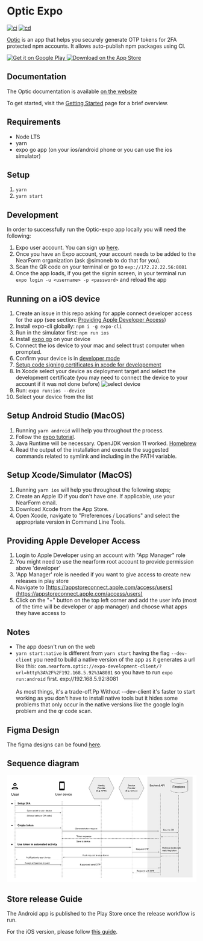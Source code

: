 # Optic Expo

[![ci](https://github.com/nearform/optic-expo/actions/workflows/ci.yml/badge.svg)](https://github.com/nearform/optic-expo/actions/workflows/ci.yml)
[![cd](https://github.com/nearform/optic-expo/actions/workflows/cd.yml/badge.svg)](https://github.com/nearform/optic-expo/actions/workflows/cd.yml)

[Optic](https://expo.dev/@nearform/optic-expo) is an app that helps you securely generate OTP tokens for 2FA protected npm accounts. It allows auto-publish npm packages using CI.

<a href='https://play.google.com/store/apps/details?id=com.nearform.optic'>
  <img alt='Get it on Google Play' src='https://user-images.githubusercontent.com/84892/191009274-938f5cc3-03ac-4bd3-a923-bd2629d77a44.png' style="height:40px"/>
</a>

<a href='https://apps.apple.com/us/app/nearform-optic/id1643969791'>
  <img alt='Download on the App Store' src='https://user-images.githubusercontent.com/84892/191009257-86f3b83e-b2d9-4252-ac05-98732328df2f.png' style="height:40px" />
</a>

## Documentation

The Optic documentation is available [on the website](https://optic.nearform.com/)

To get started, visit the [Getting Started](https://optic.nearform.com/getting-started) page for a brief overview.

## Requirements

- Node LTS
- yarn
- expo go app (on your ios/android phone or you can use the ios simulator)

## Setup

1. `yarn`
1. `yarn start`

## Development

In order to successfully run the Optic-expo app locally you will need the following:

1. Expo user account. You can sign up [here](https://expo.dev/signup).
1. Once you have an Expo account, your account needs to be added to the NearForm organization (ask @simoneb to do that for you).
1. Scan the QR code on your terminal or go to `exp://172.22.22.56:8081`
1. Once the app loads, if you get the signin screen, in your terminal run `expo login -u <username> -p <password>` and reload the app

## Running on a iOS device

1. Create an issue in this repo asking for apple connect developer access for the app (see section: [Providing Apple Developer Access](##providing-apple-developer-access))
1. Install expo-cli globally: `npm i -g expo-cli`
1. Run in the simulator first: `npm run ios`
1. Install [expo go](https://apps.apple.com/us/app/expo-go/id982107779) on your device
1. Connect the ios device to your mac and select trust computer when prompted.
1. Confirm your device is in [developer mode](https://developer.apple.com/documentation/xcode/enabling-developer-mode-on-a-device)
1. [Setup code signing certificates in xcode for developement](https://github.com/expo/fyi/blob/main/setup-xcode-signing.md)
1. In Xcode select your device as deployment target and select the development certificate (you may need to connect the device to your account if it was not done before)
   ![select device](https://user-images.githubusercontent.com/84892/191241139-5db5b905-228f-4af2-a633-47f601de993a.png)
1. Run: `expo run:ios --device`
1. Select your device from the list

## Setup Android Studio (MacOS)

1. Running `yarn android` will help you throughout the process.
1. Follow the [expo tutorial](https://docs.expo.dev/workflow/android-studio-emulator/).
1. Java Runtime will be necessary. OpenJDK version 11 worked. [Homebrew](https://formulae.brew.sh/formula/openjdk@11)
1. Read the output of the installation and execute the suggested commands related to symlink and including in the PATH variable.

## Setup Xcode/Simulator (MacOS)

1. Running `yarn ios` will help you throughout the following steps;
1. Create an Apple ID if you don't have one. If applicable, use your NearForm email.
1. Download Xcode from the App Store.
1. Open Xcode, navigate to "Preferences / Locations" and select the appropriate version in Command Line Tools.

## Providing Apple Developer Access

1. Login to Apple Developer using an account with "App Manager" role
1. You might need to use the nearform root account to provide permission above 'developer'
1. 'App Manager' role is needed if you want to give access to create new releases in play store
1. Navigate to [https://appstoreconnect.apple.com/access/users](https://appstoreconnect.apple.com/access/users)
1. Click on the "+" button on the top left corner and add the user info (most of the time will be developer or app manager) and choose what apps they have access to

## Notes

- The app doesn't run on the web
- `yarn start:native` is different from `yarn start` having the flag `--dev-client` you need to build a native version of the app as it generates a url like this:
  `com.nearform.optic://expo-development-client/?url=http%3A%2F%2F192.168.5.92%3A8081` so you have to run `expo run:android` first.
  exp://192.168.5.92:8081 </br> <br> As most things, it's a trade-off.Pp Without --dev-client it's faster to start working as you don't have to install native tools but it hides some problems that only occur in the native versions like the google login problem and the qr code scan.

## Figma Design

The figma designs can be found [here](https://www.figma.com/design/SZygq93AtTJQHx1ajTmdls/Optic-Expo---UI-Refresh?node-id=1-1615&t=mROoK95Oxvv8d4FP-1).

## Sequence diagram

[![](docs/images/architecture.png)](https://docs.google.com/presentation/d/16038cTBefSKQezJk0IZKNXnSqaG2PnU07Sb2_qIkNe8/edit?usp=sharing)

## Store release Guide

The Android app is published to the Play Store once the release workflow is run.

For the iOS version, please follow [this guide](IOS_RELEASE.md).
